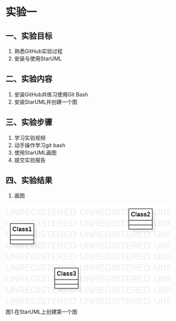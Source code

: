 # 实验一

## 一、实验目标

1. 熟悉GitHub实验过程  
2. 安装与使用StarUML

## 二、实验内容

1. 安装GitHub并练习使用Git Bash  
2. 安装StarUML并创建一个图

## 三、实验步骤

1. 学习实验视频
2. 动手操作学习git bash
3. 使用StarUML画图
4. 提交实验报告

## 四、实验结果

1. 画图

![第一个UML图](./model1.jpg)  
图1.在StarUML上创建第一个图
